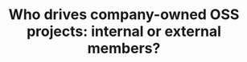 ---
title: "Who drives company-owned OSS projects: internal or external members?"
authors: "<mark>Luiz Dias</mark>, Igor Steinmacher, Gustavo Pinto"
published_at: "Journal of the Brazilian Computer Society 24 (1), 16 (JBCS)"
year: 2018
preprint: "https://journal-bcs.springeropen.com/articles/10.1186/s13173-018-0079-x"
slides: 
---